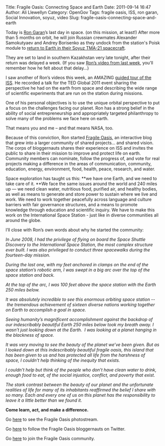 Title: Fragile Oasis: Connecting Space and Earth
Date: 2011-09-14 16:47
Author: Ali Llewellyn
Category: OpenGov
Tags: fragile oasis, ISS, ron garan, Social Innovation, soyuz, video
Slug: fragile-oasis-connecting-space-and-earth

Today is [Ron Garan][]’s last day in space. (on this mission, at least!)
After more than 5 months on orbit, he will join Russian crewmates
Alexander Samokutyaev and Andrey Borisenko as they undock from the
station's Poisk module to [return to Earth in their Soyuz TMA-21
spacecraft][].

They are set to land in southern Kazakhstan very late tonight, after
their return was delayed a week. (If you saw [Ron’s video from last
week][], you’ll remember how he felt about that delay…)

I saw another of Ron’s videos this week, an AMAZING [guided tour of the
ISS][]. He recorded a talk for the TED Global 2011 event sharing the
perspective he had on the earth from space and describing the wide range
of scientific experiments that are run on the station during missions.

One of his personal objectives is to use the unique orbital perspective
to put a focus on the challenges facing our planet. Ron has a strong
belief in the ability of social entrepreneurship and appropriately
targeted philanthropy to solve many of the problems we face here on
earth.

That means you and me – and that means NASA, too.

Because of this conviction, Ron started [Fragile Oasis][], an
interactive blog that grew into a larger community of shared projects…
and shared vision. The corps of bloggernauts shares their experience on
ISS and invites the public to share in their mission to improve and
protect life on earth. Community members can nominate, follow the
progress of, and vote for real projects making a difference in the areas
of communication, community, education, energy, environment, food,
health, peace, research, and water.

Space exploration has taught us this: **we have one Earth, and we need
to take care of it. **We face the same issues around the world and 240
miles up — we need clean water, nutritious food, purified air, and
healthy bodies, as well as means to generate and store power to sustain
where we live and work. We need to work together peacefully across
language and culture barriers with fair governance structures, and a
means to promote knowledge through education and scientific inquiry. We
have to make this work on the International Space Station - just like in
diverse communities all around the globe.

I’ll close with Ron’s own words about why he started the community:

*In June 2008, I had the privilege of flying on board the Space Shuttle
Discovery to the International Space Station, the most complex structure
ever built. I was also privileged to conduct three spacewalks during the
fourteen-day mission.*

*During the last one, with my feet anchored in clamps on the end of the
space station’s robotic arm, I was swept in a big arc over the top of
the space station and back.*

*At the top of the arc, I was 100 feet above the space station with the
Earth 250 miles below.*

*It was absolutely incredible to see this enormous orbiting space
station --  the tremendous achievement of sixteen diverse nations
working together on Earth to accomplish a goal in space.*

*Seeing humanity’s magnificent accomplishment against the backdrop of
our indescribably beautiful Earth 250 miles below took my breath away. I
wasn’t just looking down at the Earth.  I was looking at a planet
hanging in the blackness of space.*

*It was very moving to see the beauty of the planet we’ve been given.
But as I looked down at this indescribably beautiful fragile oasis, this
island that has been given to us and has protected all life from the
harshness of space, I couldn’t help thinking of the inequity that
exists.*

*I couldn’t help but think of the people who don’t have clean water to
drink, enough food to eat, of the social injustice, conflict, and
poverty that exist.*

*The stark contrast between the beauty of our planet and the unfortunate
realities of life for many of its inhabitants reaffirmed the belief I
share with so many. Each and every one of us on this planet has the
responsibility to leave it a little better than we found it.*

**Come learn, act, and make a difference.**

Go [here][] to see the Fragile Oasis photostream.

Go [here][1] to follow the Fragile Oasis bloggernauts on Twitter.

Go [here][2] to join the Fragile Oasis community.

 

 

  [Ron Garan]: http://www.fragileoasis.org/bloggernauts/Astro_Ron/
  [return to Earth in their Soyuz TMA-21 spacecraft]: http://www.nasa.gov/multimedia/videogallery/index.html?media_id=96666621
  [Ron’s video from last week]: http://open.nasa.gov/blog/2011/09/02/i’m-the-highest-person-feelin’-low/
  [guided tour of the ISS]: http://blog.ted.com/2011/07/14/the-orbital-perspective-ron-garan-from-the-iss/
  [Fragile Oasis]: http://www.fragileoasis.org/
  [here]: http://www.flickr.com/photos/fragileoasis/
  [1]: http://twitter.com/#!/FragileOasis
  [2]: http://www.fragileoasis.org/accounts/register/
